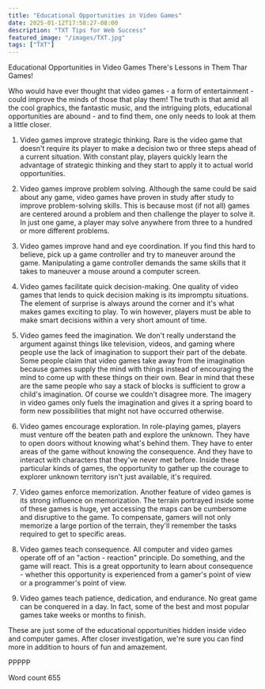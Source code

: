 ```yaml
---
title: "Educational Opportunities in Video Games"
date: 2025-01-12T17:58:27-08:00
description: "TXT Tips for Web Success"
featured_image: "/images/TXT.jpg"
tags: ["TXT"]
---
```


Educational Opportunities in Video Games
There's Lessons in Them Thar Games!

Who would have ever thought that video games  - a form of entertainment - could improve the minds of those that play them! The truth is that amid all the cool graphics, the fantastic music, and the intriguing plots, educational opportunities are abound - and to find them, one only needs to look at them a little closer.

1. Video games improve strategic thinking. Rare is the video game that doesn't require its player to make a decision two or three steps ahead of a current situation. With constant play, players quickly learn the advantage of strategic thinking and they start to apply it to actual world opportunities.

2. Video games improve problem solving. Although the same could be said about any game, video games have proven in study after study to improve problem-solving skills. This is because most (if not all) games are centered around a problem and then challenge the player to solve it. In just one game, a player may solve anywhere from three to a hundred or more different problems.

3. Video games improve hand and eye coordination. If you find this hard to believe, pick up a game controller and try to maneuver around the game. Manipulating a game controller demands the same skills that it takes to maneuver a mouse around a computer screen.

4. Video games facilitate quick decision-making. One quality of video games that lends to quick decision making is its impromptu situations. The element of surprise is always around the corner and it's what makes games exciting to play. To win however, players must be able to make smart decisions within a very short amount of time.

5. Video games feed the imagination. We don't really understand the argument against things like television, videos, and gaming where people use the lack of imagination to support their part of the debate. Some people claim that video games take away from the imagination because games supply the mind with things instead of encouraging the mind to come up with these things on their own. Bear in mind that these are the same people who say a stack of blocks is sufficient to grow a child's imagination. Of course we couldn't disagree more. The imagery in video games only fuels the imagination and gives it a spring board to form new possibilities that might not have occurred otherwise. 

6. Video games encourage exploration. In role-playing games, players must venture off the beaten path and explore the unknown. They have to open doors without knowing what's behind them. They have to enter areas of the game without knowing the consequence. And they have to interact with characters that they've never met before. Inside these particular kinds of games, the opportunity to gather up the courage to explorer unknown territory isn't just available, it's required.

7. Video games enforce memorization. Another feature of video games is its strong influence on memorization. The terrain portrayed inside some of these games is huge, yet accessing the maps can be cumbersome and disruptive to the game. To compensate, gamers will not only memorize a large portion of the terrain, they'll remember the tasks required to get to specific areas.

8. Video games teach consequence. All computer and video games operate off of an "action - reaction" principle. Do something, and the game will react. This is a great opportunity to learn about consequence - whether this opportunity is experienced from a gamer's point of view or a programmer's point of view.

9. Video games teach patience, dedication, and endurance. No great game can be conquered in a day. In fact, some of the best and most popular games take weeks or months to finish. 

These are just some of the educational opportunities hidden inside video and computer games. After closer investigation, we're sure you can find more in addition to hours of fun and amazement.

PPPPP

Word count 655

